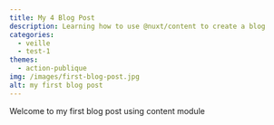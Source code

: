 ```yaml
---
title: My 4 Blog Post
description: Learning how to use @nuxt/content to create a blog
categories: 
  - veille
  - test-1
themes: 
  - action-publique
img: /images/first-blog-post.jpg
alt: my first blog post
---
```



Welcome to my first blog post using content module